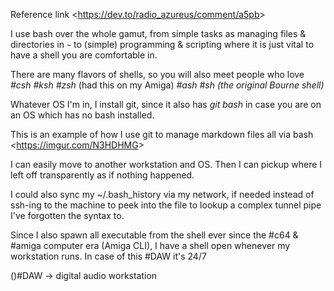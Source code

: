 Reference link <<https://dev.to/radio_azureus/comment/a5pb>>

I use bash over the whole gamut, from simple tasks as managing files & directories in `~` to (simple) programming & scripting where it is just vital to have a shell you are comfortable in.

There are many flavors of shells, so you will also meet people who love *#csh #ksh #zsh* (had this on my Amiga) *#ash #sh (the original Bourne shell)*

Whatever OS I'm in, I install git, since it also has _git bash_ in case you are on an OS which has no bash installed. 

This is an example of how I use git to manage markdown files all via bash
<<https://imgur.com/N3HDHMG>>

I can easily move to another workstation and OS. Then I can pickup where I left off transparently as if nothing happened.

I could also sync my ~/.bash_history via my network, if needed instead of ssh-ing to the machine to peek into the file to lookup a complex tunnel pipe I've forgotten the syntax to.

Since I also spawn all executable from the shell ever since the #c64 & #amiga computer era (Amiga CLI), I have a shell open whenever my workstation runs. In case of this #DAW it's 24/7

()#DAW -> digital audio workstation